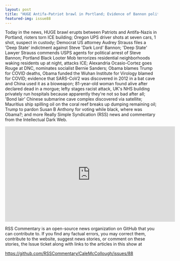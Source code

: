 ```yaml
---
layout: post
title: "HUGE Antifa-Patriot brawl in Portland; Evidence of Bannon political indictment; i5 UPS shooter"
featured-img: issue88
---
```


Today in the news, HUGE brawl erupts between Patriots and Antifa-Nazis in Portland, rioters torn ICE building; Oregon UPS driver shots at seven cars, 1 shot, suspect in custody; Democrat US attorney Audrey Strauss files a 'Deep State' indictment against Steve 'Dark Lord' Bannon; 'Deep State' Lawyer Strauss commends USPS agents for political arrest of Steve Bannon; Portland Black Looter Mob terrorizes residential neighborhoods waking residents up at night, attacks ICE; Alexandria Ocasio-Cortez goes Rouge at DNC, nominates socialist Bernie Sanders; Obama blames Trump for COVID deaths, Obama funded the Wuhan Institute for Virology blamed for COVID; evidence that SARS-CoV2 was discovered in 2012 in a bat cave and China used it as a bioweapon; 81-year-old woman found alive after declared dead in a morgue; lefty stages racist attack, UK's NHS building privately run hospitals because apparently they're not so bad after all; 'Bond lair' Chinese submarine cave complex discovered via satellite; Mauritius ship spilling oil on the coral reef breaks up dumping remaining oil; Trump to pardon Susan B Anthony for voting while black, where was Obama?; and more Really Simple Syndication (RSS) news and commentary from the Intellectual Dark Web.

<iframe width="560" height="315" src="https://www.youtube.com/embed/neeblpoFu8w
" frameborder="0" allow="accelerometer; autoplay; encrypted-media; gyroscope; picture-in-picture" allowfullscreen></iframe>

RSS Commentary is an open-source news organization on GitHub that you can contribute to. If you find any factual errors, you may correct them, contribute to the website, suggest news stories, or comment on these stories, the Issue ticket along with links to the articles in this show at 

<https://github.com/RSSCommentary/CaleMcCollough/issues/88>
